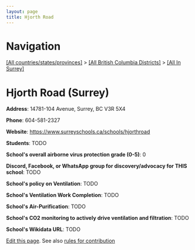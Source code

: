 ```yaml
---
layout: page
title: Hjorth Road
---
```

# Navigation

[[All countries/states/provinces]](../../..) > [[All British Columbia Districts]](../..) > [[All In Surrey]](..)

# Hjorth Road (Surrey)

**Address**: 14781-104 Avenue, Surrey, BC V3R 5X4

**Phone**: 604-581-2327

**Website**: <https://www.surreyschools.ca/schools/hjorthroad>

**Students**: TODO

**School's overall airborne virus protection grade (0-5)**: 0

**Discord, Facebook, or WhatsApp group for discovery/advocacy for THIS school**: TODO

**School's policy on Ventilation**: TODO

**School's Ventilation Work Completion**: TODO

**School's Air-Purification**: TODO

**School's CO2 monitoring to actively drive ventilation and filtration**: TODO

**School's Wikidata URL**: TODO


[Edit this page](https://github.com/ventilate-schools/BC/edit/main/./Surrey/Hjorth_Road.md). See also [rules for contribution](../../../contribution-rules/)